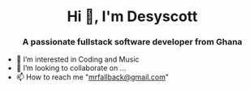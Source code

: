 <h1 align="center">Hi 👋, I'm Desyscott</h1>
<h3 align="center">A passionate fullstack software developer from Ghana</h3>


- 👀 I’m interested in Coding and Music
- 💞️ I’m looking to collaborate on ...
- 📫 How to reach me "mrfallback@gmail.com"

<!---
desyscott/desyscott is a ✨ special ✨ repository because its `README.md` (this file) appears on your GitHub profile.
You can click the Preview link to take a look at your changes.
--->
